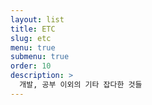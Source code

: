```yaml
---
layout: list
title: ETC
slug: etc
menu: true
submenu: true
order: 10
description: >
  개발, 공부 이외의 기타 잡다한 것들
---
```

